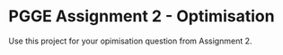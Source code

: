 # PGGE Assignment 2 - Optimisation

Use this project for your opimisation question from Assignment 2. 
